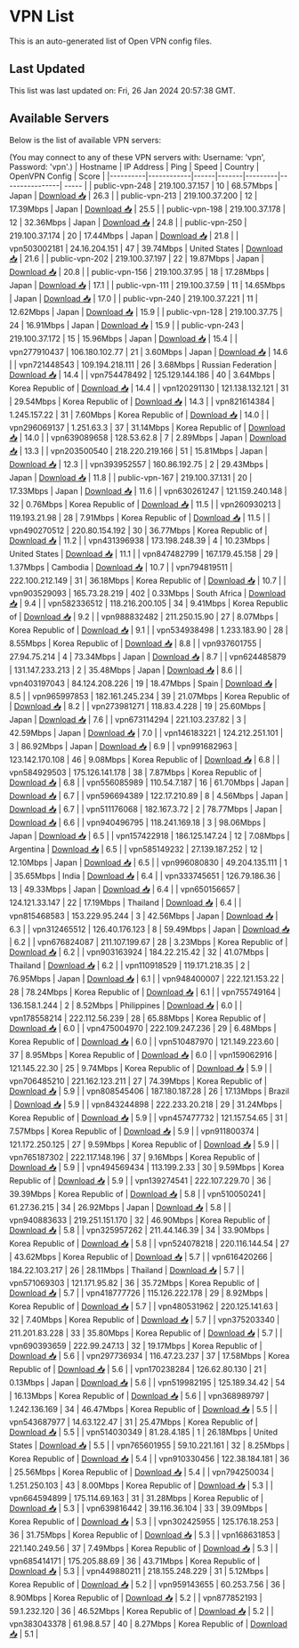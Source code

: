 # VPN List

This is an auto-generated list of Open VPN config files.

## Last Updated

This list was last updated on: Fri, 26 Jan 2024 20:57:38 GMT.

## Available Servers

Below is the list of available VPN servers:

(You may connect to any of these VPN servers with: Username: 'vpn', Password: 'vpn'.)
| Hostname | IP Address | Ping | Speed | Country | OpenVPN Config | Score |
|----------|------------|------|-------|---------|----------------| ----- |
| public-vpn-248 | 219.100.37.157 | 10 | 68.57Mbps | Japan | [Download 📥](./configs/server_0_JP.ovpn) | 26.3 |
| public-vpn-213 | 219.100.37.200 | 12 | 17.39Mbps | Japan | [Download 📥](./configs/server_1_JP.ovpn) | 25.5 |
| public-vpn-198 | 219.100.37.178 | 12 | 32.36Mbps | Japan | [Download 📥](./configs/server_2_JP.ovpn) | 24.8 |
| public-vpn-250 | 219.100.37.174 | 20 | 17.44Mbps | Japan | [Download 📥](./configs/server_3_JP.ovpn) | 21.8 |
| vpn503002181 | 24.16.204.151 | 47 | 39.74Mbps | United States | [Download 📥](./configs/server_4_US.ovpn) | 21.6 |
| public-vpn-202 | 219.100.37.197 | 22 | 19.87Mbps | Japan | [Download 📥](./configs/server_5_JP.ovpn) | 20.8 |
| public-vpn-156 | 219.100.37.95 | 18 | 17.28Mbps | Japan | [Download 📥](./configs/server_6_JP.ovpn) | 17.1 |
| public-vpn-111 | 219.100.37.59 | 11 | 14.65Mbps | Japan | [Download 📥](./configs/server_7_JP.ovpn) | 17.0 |
| public-vpn-240 | 219.100.37.221 | 11 | 12.62Mbps | Japan | [Download 📥](./configs/server_8_JP.ovpn) | 15.9 |
| public-vpn-128 | 219.100.37.75 | 24 | 16.91Mbps | Japan | [Download 📥](./configs/server_9_JP.ovpn) | 15.9 |
| public-vpn-243 | 219.100.37.172 | 15 | 15.96Mbps | Japan | [Download 📥](./configs/server_10_JP.ovpn) | 15.4 |
| vpn277910437 | 106.180.102.77 | 21 | 3.60Mbps | Japan | [Download 📥](./configs/server_11_JP.ovpn) | 14.6 |
| vpn721448543 | 109.194.218.111 | 26 | 3.68Mbps | Russian Federation | [Download 📥](./configs/server_12_RU.ovpn) | 14.4 |
| vpn754478492 | 125.129.144.186 | 40 | 3.64Mbps | Korea Republic of | [Download 📥](./configs/server_13_KR.ovpn) | 14.4 |
| vpn120291130 | 121.138.132.121 | 31 | 29.54Mbps | Korea Republic of | [Download 📥](./configs/server_14_KR.ovpn) | 14.3 |
| vpn821614384 | 1.245.157.22 | 31 | 7.60Mbps | Korea Republic of | [Download 📥](./configs/server_15_KR.ovpn) | 14.0 |
| vpn296069137 | 1.251.63.3 | 37 | 31.14Mbps | Korea Republic of | [Download 📥](./configs/server_16_KR.ovpn) | 14.0 |
| vpn639089658 | 128.53.62.8 | 7 | 2.89Mbps | Japan | [Download 📥](./configs/server_17_JP.ovpn) | 13.3 |
| vpn203500540 | 218.220.219.166 | 51 | 15.81Mbps | Japan | [Download 📥](./configs/server_18_JP.ovpn) | 12.3 |
| vpn393952557 | 160.86.192.75 | 2 | 29.43Mbps | Japan | [Download 📥](./configs/server_19_JP.ovpn) | 11.8 |
| public-vpn-167 | 219.100.37.131 | 20 | 17.33Mbps | Japan | [Download 📥](./configs/server_20_JP.ovpn) | 11.6 |
| vpn630261247 | 121.159.240.148 | 32 | 0.76Mbps | Korea Republic of | [Download 📥](./configs/server_21_KR.ovpn) | 11.5 |
| vpn260930213 | 119.193.21.98 | 28 | 7.91Mbps | Korea Republic of | [Download 📥](./configs/server_22_KR.ovpn) | 11.5 |
| vpn490270512 | 220.80.154.192 | 30 | 36.77Mbps | Korea Republic of | [Download 📥](./configs/server_23_KR.ovpn) | 11.2 |
| vpn431396938 | 173.198.248.39 | 4 | 10.23Mbps | United States | [Download 📥](./configs/server_24_US.ovpn) | 11.1 |
| vpn847482799 | 167.179.45.158 | 29 | 1.37Mbps | Cambodia | [Download 📥](./configs/server_25_KH.ovpn) | 10.7 |
| vpn794819511 | 222.100.212.149 | 31 | 36.18Mbps | Korea Republic of | [Download 📥](./configs/server_26_KR.ovpn) | 10.7 |
| vpn903529093 | 165.73.28.219 | 402 | 0.33Mbps | South Africa | [Download 📥](./configs/server_27_ZA.ovpn) | 9.4 |
| vpn582336512 | 118.216.200.105 | 34 | 9.41Mbps | Korea Republic of | [Download 📥](./configs/server_28_KR.ovpn) | 9.2 |
| vpn988832482 | 211.250.15.90 | 27 | 8.07Mbps | Korea Republic of | [Download 📥](./configs/server_29_KR.ovpn) | 9.1 |
| vpn534938498 | 1.233.183.90 | 28 | 8.55Mbps | Korea Republic of | [Download 📥](./configs/server_30_KR.ovpn) | 8.8 |
| vpn937601755 | 27.94.75.214 | 4 | 73.34Mbps | Japan | [Download 📥](./configs/server_31_JP.ovpn) | 8.7 |
| vpn624485879 | 131.147.233.213 | 2 | 35.48Mbps | Japan | [Download 📥](./configs/server_32_JP.ovpn) | 8.6 |
| vpn403197043 | 84.124.208.226 | 19 | 18.47Mbps | Spain | [Download 📥](./configs/server_33_ES.ovpn) | 8.5 |
| vpn965997853 | 182.161.245.234 | 39 | 21.07Mbps | Korea Republic of | [Download 📥](./configs/server_34_KR.ovpn) | 8.2 |
| vpn273981271 | 118.83.4.228 | 19 | 25.60Mbps | Japan | [Download 📥](./configs/server_35_JP.ovpn) | 7.6 |
| vpn673114294 | 221.103.237.82 | 3 | 42.59Mbps | Japan | [Download 📥](./configs/server_36_JP.ovpn) | 7.0 |
| vpn146183221 | 124.212.251.101 | 3 | 86.92Mbps | Japan | [Download 📥](./configs/server_37_JP.ovpn) | 6.9 |
| vpn991682963 | 123.142.170.108 | 46 | 9.08Mbps | Korea Republic of | [Download 📥](./configs/server_38_KR.ovpn) | 6.8 |
| vpn584929503 | 175.126.141.178 | 38 | 7.87Mbps | Korea Republic of | [Download 📥](./configs/server_39_KR.ovpn) | 6.8 |
| vpn556085989 | 110.54.7.187 | 16 | 61.70Mbps | Japan | [Download 📥](./configs/server_40_JP.ovpn) | 6.7 |
| vpn596694389 | 122.17.210.89 | 8 | 4.56Mbps | Japan | [Download 📥](./configs/server_41_JP.ovpn) | 6.7 |
| vpn511176068 | 182.167.3.72 | 2 | 78.77Mbps | Japan | [Download 📥](./configs/server_42_JP.ovpn) | 6.6 |
| vpn940496795 | 118.241.169.18 | 3 | 98.06Mbps | Japan | [Download 📥](./configs/server_43_JP.ovpn) | 6.5 |
| vpn157422918 | 186.125.147.24 | 12 | 7.08Mbps | Argentina | [Download 📥](./configs/server_44_AR.ovpn) | 6.5 |
| vpn585149232 | 27.139.187.252 | 12 | 12.10Mbps | Japan | [Download 📥](./configs/server_45_JP.ovpn) | 6.5 |
| vpn996080830 | 49.204.135.111 | 1 | 35.65Mbps | India | [Download 📥](./configs/server_46_IN.ovpn) | 6.4 |
| vpn333745651 | 126.79.186.36 | 13 | 49.33Mbps | Japan | [Download 📥](./configs/server_47_JP.ovpn) | 6.4 |
| vpn650156657 | 124.121.33.147 | 22 | 17.19Mbps | Thailand | [Download 📥](./configs/server_48_TH.ovpn) | 6.4 |
| vpn815468583 | 153.229.95.244 | 3 | 42.56Mbps | Japan | [Download 📥](./configs/server_49_JP.ovpn) | 6.3 |
| vpn312465512 | 126.40.176.123 | 8 | 59.49Mbps | Japan | [Download 📥](./configs/server_50_JP.ovpn) | 6.2 |
| vpn676824087 | 211.107.199.67 | 28 | 3.23Mbps | Korea Republic of | [Download 📥](./configs/server_51_KR.ovpn) | 6.2 |
| vpn903163924 | 184.22.215.42 | 32 | 41.07Mbps | Thailand | [Download 📥](./configs/server_52_TH.ovpn) | 6.2 |
| vpn110918529 | 119.171.218.35 | 2 | 76.95Mbps | Japan | [Download 📥](./configs/server_53_JP.ovpn) | 6.1 |
| vpn948400007 | 222.121.153.22 | 28 | 78.24Mbps | Korea Republic of | [Download 📥](./configs/server_54_KR.ovpn) | 6.1 |
| vpn755749164 | 136.158.1.244 | 2 | 8.52Mbps | Philippines | [Download 📥](./configs/server_55_PH.ovpn) | 6.0 |
| vpn178558214 | 222.112.56.239 | 28 | 65.88Mbps | Korea Republic of | [Download 📥](./configs/server_56_KR.ovpn) | 6.0 |
| vpn475004970 | 222.109.247.236 | 29 | 6.48Mbps | Korea Republic of | [Download 📥](./configs/server_57_KR.ovpn) | 6.0 |
| vpn510487970 | 121.149.223.60 | 37 | 8.95Mbps | Korea Republic of | [Download 📥](./configs/server_58_KR.ovpn) | 6.0 |
| vpn159062916 | 121.145.22.30 | 25 | 9.74Mbps | Korea Republic of | [Download 📥](./configs/server_59_KR.ovpn) | 5.9 |
| vpn706485210 | 221.162.123.211 | 27 | 74.39Mbps | Korea Republic of | [Download 📥](./configs/server_60_KR.ovpn) | 5.9 |
| vpn808545406 | 187.180.187.28 | 26 | 17.13Mbps | Brazil | [Download 📥](./configs/server_61_BR.ovpn) | 5.9 |
| vpn843244898 | 222.233.20.218 | 29 | 31.24Mbps | Korea Republic of | [Download 📥](./configs/server_62_KR.ovpn) | 5.9 |
| vpn457477732 | 121.157.54.65 | 31 | 7.57Mbps | Korea Republic of | [Download 📥](./configs/server_63_KR.ovpn) | 5.9 |
| vpn911800374 | 121.172.250.125 | 27 | 9.59Mbps | Korea Republic of | [Download 📥](./configs/server_64_KR.ovpn) | 5.9 |
| vpn765187302 | 222.117.148.196 | 37 | 9.16Mbps | Korea Republic of | [Download 📥](./configs/server_65_KR.ovpn) | 5.9 |
| vpn494569434 | 113.199.2.33 | 30 | 9.59Mbps | Korea Republic of | [Download 📥](./configs/server_66_KR.ovpn) | 5.9 |
| vpn139274541 | 222.107.229.70 | 36 | 39.39Mbps | Korea Republic of | [Download 📥](./configs/server_67_KR.ovpn) | 5.8 |
| vpn510050241 | 61.27.36.215 | 34 | 26.92Mbps | Japan | [Download 📥](./configs/server_68_JP.ovpn) | 5.8 |
| vpn940883633 | 219.251.151.170 | 32 | 46.90Mbps | Korea Republic of | [Download 📥](./configs/server_69_KR.ovpn) | 5.8 |
| vpn325957262 | 211.44.146.39 | 34 | 33.90Mbps | Korea Republic of | [Download 📥](./configs/server_70_KR.ovpn) | 5.8 |
| vpn524078218 | 220.116.144.54 | 27 | 43.62Mbps | Korea Republic of | [Download 📥](./configs/server_71_KR.ovpn) | 5.7 |
| vpn616420266 | 184.22.103.217 | 26 | 28.11Mbps | Thailand | [Download 📥](./configs/server_72_TH.ovpn) | 5.7 |
| vpn571069303 | 121.171.95.82 | 36 | 35.72Mbps | Korea Republic of | [Download 📥](./configs/server_73_KR.ovpn) | 5.7 |
| vpn418777726 | 115.126.222.178 | 29 | 8.92Mbps | Korea Republic of | [Download 📥](./configs/server_74_KR.ovpn) | 5.7 |
| vpn480531962 | 220.125.141.63 | 32 | 7.40Mbps | Korea Republic of | [Download 📥](./configs/server_75_KR.ovpn) | 5.7 |
| vpn375203340 | 211.201.83.228 | 33 | 35.80Mbps | Korea Republic of | [Download 📥](./configs/server_76_KR.ovpn) | 5.7 |
| vpn690393659 | 222.99.247.13 | 32 | 19.17Mbps | Korea Republic of | [Download 📥](./configs/server_77_KR.ovpn) | 5.6 |
| vpn297736934 | 116.47.23.237 | 37 | 17.58Mbps | Korea Republic of | [Download 📥](./configs/server_78_KR.ovpn) | 5.6 |
| vpn170238284 | 126.62.80.130 | 21 | 0.13Mbps | Japan | [Download 📥](./configs/server_79_JP.ovpn) | 5.6 |
| vpn519982195 | 125.189.34.42 | 54 | 16.13Mbps | Korea Republic of | [Download 📥](./configs/server_80_KR.ovpn) | 5.6 |
| vpn368989797 | 1.242.136.169 | 34 | 46.47Mbps | Korea Republic of | [Download 📥](./configs/server_81_KR.ovpn) | 5.5 |
| vpn543687977 | 14.63.122.47 | 31 | 25.47Mbps | Korea Republic of | [Download 📥](./configs/server_82_KR.ovpn) | 5.5 |
| vpn514030349 | 81.28.4.185 | 1 | 26.18Mbps | United States | [Download 📥](./configs/server_83_US.ovpn) | 5.5 |
| vpn765601955 | 59.10.221.161 | 32 | 8.25Mbps | Korea Republic of | [Download 📥](./configs/server_84_KR.ovpn) | 5.4 |
| vpn910330456 | 122.38.184.181 | 36 | 25.56Mbps | Korea Republic of | [Download 📥](./configs/server_85_KR.ovpn) | 5.4 |
| vpn794250034 | 1.251.250.103 | 43 | 8.00Mbps | Korea Republic of | [Download 📥](./configs/server_86_KR.ovpn) | 5.3 |
| vpn664594899 | 175.114.69.163 | 31 | 31.28Mbps | Korea Republic of | [Download 📥](./configs/server_87_KR.ovpn) | 5.3 |
| vpn639816442 | 39.116.36.104 | 33 | 39.09Mbps | Korea Republic of | [Download 📥](./configs/server_88_KR.ovpn) | 5.3 |
| vpn302425955 | 125.176.18.253 | 36 | 31.75Mbps | Korea Republic of | [Download 📥](./configs/server_89_KR.ovpn) | 5.3 |
| vpn168631853 | 221.140.249.56 | 37 | 7.49Mbps | Korea Republic of | [Download 📥](./configs/server_90_KR.ovpn) | 5.3 |
| vpn685414171 | 175.205.88.69 | 36 | 43.71Mbps | Korea Republic of | [Download 📥](./configs/server_91_KR.ovpn) | 5.3 |
| vpn449880211 | 218.155.248.229 | 31 | 5.12Mbps | Korea Republic of | [Download 📥](./configs/server_92_KR.ovpn) | 5.2 |
| vpn959143655 | 60.253.7.56 | 36 | 8.90Mbps | Korea Republic of | [Download 📥](./configs/server_93_KR.ovpn) | 5.2 |
| vpn877852193 | 59.1.232.120 | 36 | 46.52Mbps | Korea Republic of | [Download 📥](./configs/server_94_KR.ovpn) | 5.2 |
| vpn383043378 | 61.98.8.57 | 40 | 8.27Mbps | Korea Republic of | [Download 📥](./configs/server_95_KR.ovpn) | 5.1 |

